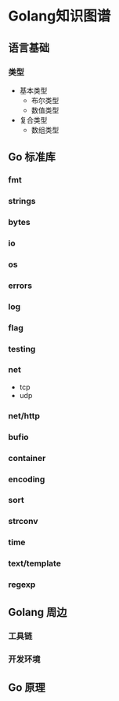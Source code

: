 # **Golang知识图谱**


## **语言基础**

### **类型**

- 基本类型
  - 布尔类型
  - 数值类型
- 复合类型
  - 数组类型


## **Go 标准库**

### fmt


### strings


### bytes



### io


### os


### errors


### log



### flag


### testing


### net

- tcp
- udp

### net/http


### bufio


### container



### encoding

### sort


### strconv


### time

### text/template



### regexp







## Golang 周边

### 工具链


### 开发环境





## Go 原理

##













